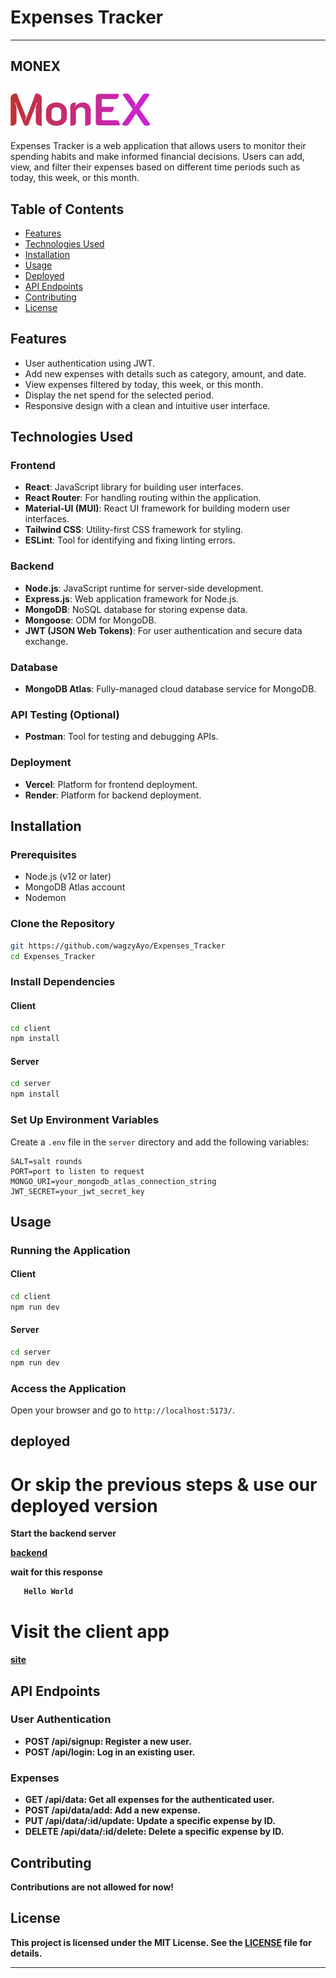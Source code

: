 # Expenses Tracker
---
MONEX
---
![alt text](icon.svg)
---
Expenses Tracker is a web application that allows users to monitor their spending habits and make informed financial decisions. Users can add, view, and filter their expenses based on different time periods such as today, this week, or this month.


## Table of Contents


- [Features](#features)
- [Technologies Used](#technologies-used)
- [Installation](#installation)
- [Usage](#usage)
- [Deployed](#Deployed)
- [API Endpoints](#api-endpoints)
- [Contributing](#contributing)
- [License](#license)


## Features


- User authentication using JWT.
- Add new expenses with details such as category, amount, and date.
- View expenses filtered by today, this week, or this month.
- Display the net spend for the selected period.
- Responsive design with a clean and intuitive user interface.


## Technologies Used


### Frontend


- **React**: JavaScript library for building user interfaces.
- **React Router**: For handling routing within the application.
- **Material-UI (MUI)**: React UI framework for building modern user interfaces.
- **Tailwind CSS**: Utility-first CSS framework for styling.
- **ESLint**: Tool for identifying and fixing linting errors.


### Backend


- **Node.js**: JavaScript runtime for server-side development.
- **Express.js**: Web application framework for Node.js.
- **MongoDB**: NoSQL database for storing expense data.
- **Mongoose**: ODM for MongoDB.
- **JWT (JSON Web Tokens)**: For user authentication and secure data exchange.


### Database


- **MongoDB Atlas**: Fully-managed cloud database service for MongoDB.


### API Testing (Optional)


- **Postman**: Tool for testing and debugging APIs.


### Deployment


- **Vercel**: Platform for frontend deployment.
- **Render**: Platform for backend deployment.


## Installation


### Prerequisites


- Node.js (v12 or later)
- MongoDB Atlas account
- Nodemon


### Clone the Repository


```bash
git https://github.com/wagzyAyo/Expenses_Tracker
cd Expenses_Tracker
```


### Install Dependencies


#### Client


```bash
cd client
npm install
```


#### Server


```bash
cd server
npm install
```


### Set Up Environment Variables


Create a `.env` file in the `server` directory and add the following variables:


```env
SALT=salt rounds
PORT=port to listen to request
MONGO_URI=your_mongodb_atlas_connection_string
JWT_SECRET=your_jwt_secret_key
```



## Usage


### Running the Application


#### Client


```bash
cd client
npm run dev
```


#### Server


```bash
cd server
npm run dev
```


### Access the Application


Open your browser and go to `http://localhost:5173/`.

## deployed
# Or skip the previous steps & use our deployed version

<b>Start the backend server

[backend](https://expense-tracker-server-p92x.onrender.com/)

wait for this response
``` bash
   Hello World
```

# Visit the client app

[site](https://expenses-tracker-nine-zeta.vercel.app)


## API Endpoints


### User Authentication


- **POST /api/signup**: Register a new user.
- **POST /api/login**: Log in an existing user.


### Expenses


- **GET /api/data**: Get all expenses for the authenticated user.
- **POST /api/data/add**: Add a new expense.
- **PUT /api/data/:id/update**: Update a specific expense by ID.
- **DELETE /api/data/:id/delete**: Delete a specific expense by ID.






## Contributing


Contributions are not allowed for now!


## License


This project is licensed under the MIT License. See the [LICENSE](LICENSE) file for details.


---
